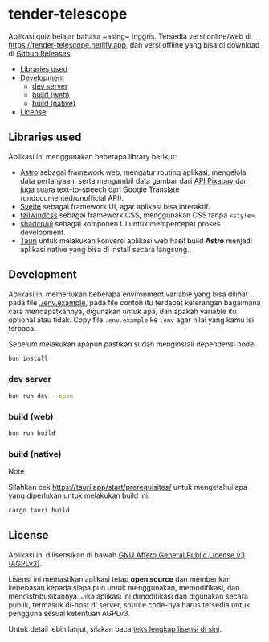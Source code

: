 # tender-telescope

Aplikasi quiz belajar bahasa ~asing~ Inggris. Tersedia versi online/web di https://tender-telescope.netlify.app, dan versi offline yang bisa di download di [Github Releases](https://github.com/ahmadyasser72/tender-telescope/releases/latest).

- [Libraries used](#libraries-used)
- [Development](#development)
  - [dev server](#dev-server)
  - [build (web)](#build-web)
  - [build (native)](#build-native)
- [License](#license)

## Libraries used

Aplikasi ini menggunakan beberapa library berikut:

- [Astro](https://astro.build/) sebagai framework web, mengatur routing aplikasi, mengelola data pertanyaan, serta mengambil data gambar dari [API Pixabay](https://pixabay.com/service/about/api/) dan juga suara text-to-speech dari Google Translate (undocumented/unofficial API).
- [Svelte](https://svelte.dev/) sebagai framework UI, agar aplikasi bisa interaktif.
- [tailwindcss](https://tailwindcss.com/) sebagai framework CSS, menggunakan CSS tanpa `<style>`.
- [shadcn/ui](https://next.shadcn-svelte.com/) sebagai komponen UI untuk mempercepat proses development.
- [Tauri](https://tauri.app/) untuk melakukan konversi aplikasi web hasil build **Astro** menjadi aplikasi native yang bisa di install secara langsung.

## Development

Aplikasi ini memerlukan beberapa environment variable yang bisa dilihat pada file [./env.example](./env.example), pada file contoh itu terdapat keterangan bagaimana cara mendapatkannya, digunakan untuk apa, dan apakah variable itu optional atau tidak. Copy file `.env.example` ke `.env` agar nilai yang kamu isi terbaca.

Sebelum melakukan apapun pastikan sudah menginstall dependensi node.

```bash
bun install
```

### dev server

```bash
bun run dev --open
```

### build (web)

```bash
bun run build
```

### build (native)

> [!NOTE]
> Silahkan cek https://tauri.app/start/prerequisites/ untuk mengetahui apa yang diperlukan untuk melakukan build ini.

```bash
cargo tauri build
```

## License

Aplikasi ini dilisensikan di bawah [GNU Affero General Public License v3 (AGPLv3)](https://www.gnu.org/licenses/agpl-3.0.html).

Lisensi ini memastikan aplikasi tetap **open source** dan memberikan kebebasan kepada siapa pun untuk menggunakan, memodifikasi, dan mendistribusikannya. Jika aplikasi ini dimodifikasi dan digunakan secara publik, termasuk di-host di server, source code-nya harus tersedia untuk pengguna sesuai ketentuan AGPLv3.

Untuk detail lebih lanjut, silakan baca [teks lengkap lisensi di sini](https://www.gnu.org/licenses/agpl-3.0.html).
